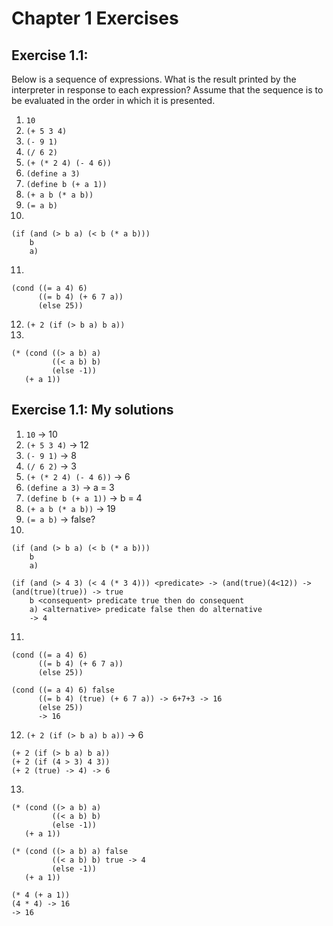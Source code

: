 # Chapter 1 Exercises

## Exercise 1.1:
Below is a sequence of expressions. What is the result printed by the interpreter in response to each expression? Assume that the sequence is to be evaluated in the order in which it is presented.


1. `10`
2. `(+ 5 3 4)`
3. `(- 9 1)`
4. `(/ 6 2)`
5. `(+ (* 2 4) (- 4 6))`
6. `(define a 3)`
7. `(define b (+ a 1))`
8. `(+ a b (* a b))`
9. `(= a b)`
10.
```
(if (and (> b a) (< b (* a b)))
    b
    a)
```
11.
```
(cond ((= a 4) 6)
      ((= b 4) (+ 6 7 a))
      (else 25))
```
12. `(+ 2 (if (> b a) b a))`
13.
```
(* (cond ((> a b) a)
         ((< a b) b)
         (else -1))
   (+ a 1))
```
## Exercise 1.1: My solutions
1. `10` -> 10
2. `(+ 5 3 4)` -> 12
3. `(- 9 1)` -> 8
4. `(/ 6 2)` -> 3
5. `(+ (* 2 4) (- 4 6))` -> 6
6. `(define a 3)` -> a = 3
7. `(define b (+ a 1))` -> b = 4
8. `(+ a b (* a b))` -> 19
9. `(= a b)` -> false?
10.
```
(if (and (> b a) (< b (* a b)))
    b
    a)
```
```
(if (and (> 4 3) (< 4 (* 3 4))) <predicate> -> (and(true)(4<12)) -> (and(true)(true)) -> true
    b <consequent> predicate true then do consequent
    a) <alternative> predicate false then do alternative
    -> 4
```
11.
```
(cond ((= a 4) 6)
      ((= b 4) (+ 6 7 a))
      (else 25))
```
```
(cond ((= a 4) 6) false
      ((= b 4) (true) (+ 6 7 a)) -> 6+7+3 -> 16
      (else 25))
      -> 16
```
12. `(+ 2 (if (> b a) b a))` -> 6
```
(+ 2 (if (> b a) b a))
(+ 2 (if (4 > 3) 4 3))
(+ 2 (true) -> 4) -> 6
```
13.
```
(* (cond ((> a b) a)
         ((< a b) b)
         (else -1))
   (+ a 1))
```
```
(* (cond ((> a b) a) false
         ((< a b) b) true -> 4
         (else -1))
   (+ a 1))

(* 4 (+ a 1))
(4 * 4) -> 16
-> 16
```